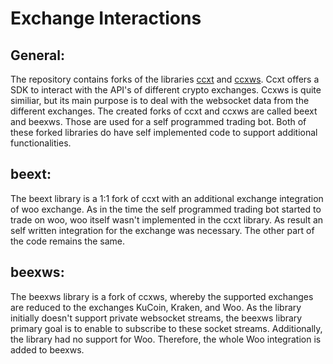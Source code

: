 # Exchange Interactions

## General:

The repository contains forks of the libraries [ccxt](https://github.com/ccxt/ccxt) and [ccxws](https://github.com/altangent/ccxws). Ccxt offers a SDK to interact with the API's of different crypto exchanges. Ccxws is quite similiar, but its main purpose is to deal with the websocket data from the different exchanges.
The created forks of ccxt and ccxws are called beext and beexws. Those are used for a self programmed trading bot. Both of these forked libraries do have self implemented code to support additional functionalities.

## beext:

The beext library is a 1:1 fork of ccxt with an additional exchange integration of woo exchange. As in the time the self programmed trading bot started to trade on woo, woo itself wasn't implemented in the ccxt library. As result an self written integration for the exchange was necessary. The other part of the code remains the same.


## beexws:

The beexws library is a fork of ccxws, whereby the supported exchanges are reduced to the exchanges KuCoin, Kraken, and Woo. As the library initially doesn't support private websocket streams, the beexws library primary goal is to enable to subscribe to these socket streams. Additionally, the library had no support for Woo. Therefore, the whole Woo integration is added to beexws.
